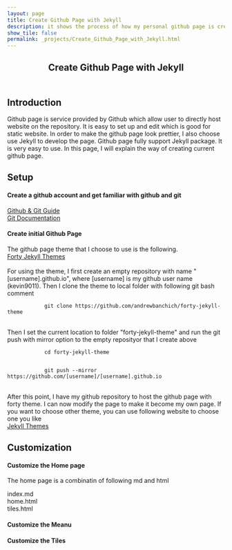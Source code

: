 ```yaml
---
layout: page
title: Create Github Page with Jekyll
description: it shows the process of how my personal github page is created and modified using jekyll and github
show_tile: false
permalink: _projects/Create_Github_Page_with_Jekyll.html
---
```

<!-- Main -->
<div id="main" class="alt">
<!-- One -->
    <section id="one">
	    <div class="inner">
		   <header class="major">
			   <h1>Create Github Page with Jekyll</h1>
		   </header>
            <h2>Introduction</h2>
            <p>
            Github page is service provided by Github which allow user to directly host website on the repository. It is easy to set up and edit which is good for static website. In order to make the github page look prettier, I also choose use Jekyll to develop the page. Github page fully support Jekyll package. It is very easy to use. In this page, I will explain the way of creating current github page.
            </p>
            <h2>Setup</h2>
            <h4>Create a github account and get familiar with github and git</h4>
            <p><a href="https://help.github.com/en/articles/set-up-git">
            Github & Git Guide
            </a>
            <br/>
            <a href="https://git-scm.com/docs">
            Git Documentation
            </a>
            </p>          
            <h4>Create initial Github Page</h4>
            <p>
            The github page theme that I choose to use is the following.<br/>
            <a href="https://github.com/andrewbanchich/forty-jekyll-theme"> Forty Jekyll Themes</a>
            <br/>
            <br/>            
            For using the theme, I first create an empty repository with name "[username].github.io", where [username] is my github user name (kevin9011). Then I clone the theme to local folder with following git bash comment
            <br/>
            <code>
            git clone https://github.com/andrewbanchich/forty-jekyll-theme
            </code>
            <br/>
            <br/>
            Then I set the current location to folder "forty-jekyll-theme" and run the git push with mirror option to the empty reposityor that I create above
            <br/>
            <code>
            cd forty-jekyll-theme
            <br/>
            git push --mirror https://github.com/[username]/[username].github.io
            </code>
            <br/>
            <br/>
            After this point, I have my github repository to host the github page with forty theme. I can now modify the page to make it become my own page.
            If you want to choose other theme, you can use following website to choose one you like
            <br/>
            <a href="https://jekyllthemes.io/">Jekyll Themes</a>
            </p>
            <h2>Customization</h2>
            <h4>Customize the Home page</h4>
            <p>
            The home page is a combinatin of following md and html
                <div>
                index.md<br/>
                home.html<br/>
                tiles.html<br/>
                </div>
            </p>
            <h4>Customize the Meanu</h4>
            <h4>Customize the Tiles</h4>
            </p>           
        </div>
    </section>
</div>



